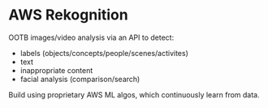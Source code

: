 # AWS Rekognition

OOTB images/video analysis via an API to detect:
- labels (objects/concepts/people/scenes/activites)
- text
- inappropriate content
- facial analysis (comparison/search)

Build using proprietary AWS ML algos, which continuously learn from data.

